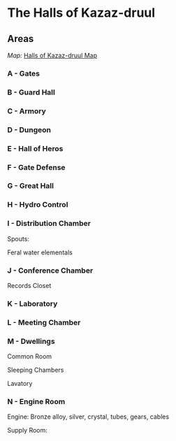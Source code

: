 # The Halls of Kazaz-druul

## Areas

_Map:_ [Halls of Kazaz-druul Map](HallsOfKazaz-druulMap.pdf)

### A - Gates

### B - Guard Hall

### C - Armory 

### D - Dungeon

### E - Hall of Heros

### F - Gate Defense

### G - Great Hall

### H - Hydro Control

### I - Distribution Chamber

Spouts: 

Feral water elementals

### J - Conference Chamber

Records Closet

### K - Laboratory

### L - Meeting Chamber

### M - Dwellings

Common Room

Sleeping Chambers

Lavatory

### N - Engine Room

Engine: Bronze alloy, silver, crystal, tubes, gears, cables

Supply Room: 